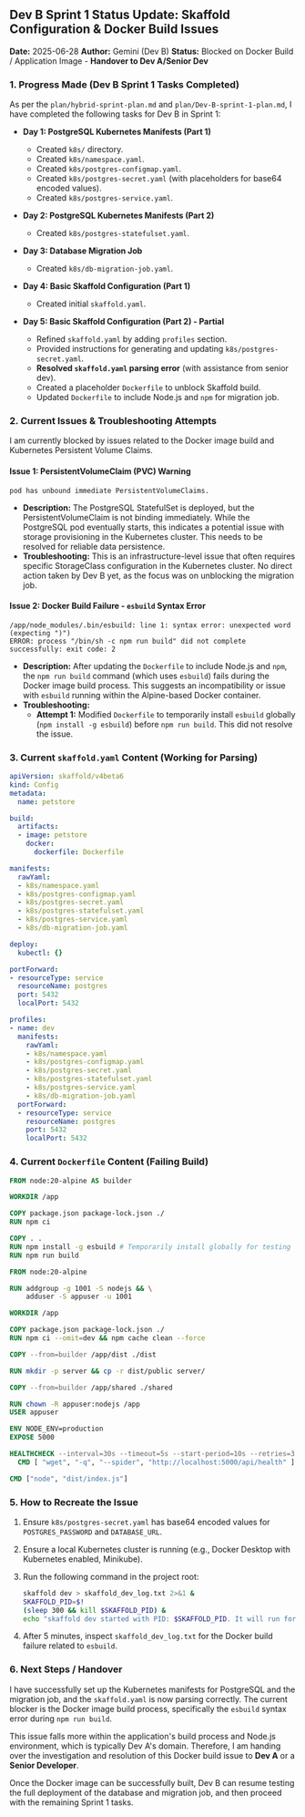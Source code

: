 ## Dev B Sprint 1 Status Update: Skaffold Configuration & Docker Build Issues

**Date:** 2025-06-28
**Author:** Gemini (Dev B)
**Status:** Blocked on Docker Build / Application Image - **Handover to Dev A/Senior Dev**

### 1. Progress Made (Dev B Sprint 1 Tasks Completed)

As per the `plan/hybrid-sprint-plan.md` and `plan/Dev-B-sprint-1-plan.md`, I have completed the following tasks for Dev B in Sprint 1:

*   **Day 1: PostgreSQL Kubernetes Manifests (Part 1)**
    *   Created `k8s/` directory.
    *   Created `k8s/namespace.yaml`.
    *   Created `k8s/postgres-configmap.yaml`.
    *   Created `k8s/postgres-secret.yaml` (with placeholders for base64 encoded values).
    *   Created `k8s/postgres-service.yaml`.

*   **Day 2: PostgreSQL Kubernetes Manifests (Part 2)**
    *   Created `k8s/postgres-statefulset.yaml`.

*   **Day 3: Database Migration Job**
    *   Created `k8s/db-migration-job.yaml`.

*   **Day 4: Basic Skaffold Configuration (Part 1)**
    *   Created initial `skaffold.yaml`.

*   **Day 5: Basic Skaffold Configuration (Part 2) - Partial**
    *   Refined `skaffold.yaml` by adding `profiles` section.
    *   Provided instructions for generating and updating `k8s/postgres-secret.yaml`.
    *   **Resolved `skaffold.yaml` parsing error** (with assistance from senior dev).
    *   Created a placeholder `Dockerfile` to unblock Skaffold build.
    *   Updated `Dockerfile` to include Node.js and `npm` for migration job.

### 2. Current Issues & Troubleshooting Attempts

I am currently blocked by issues related to the Docker image build and Kubernetes Persistent Volume Claims.

#### **Issue 1: PersistentVolumeClaim (PVC) Warning**

```
pod has unbound immediate PersistentVolumeClaims.
```

*   **Description:** The PostgreSQL StatefulSet is deployed, but the PersistentVolumeClaim is not binding immediately. While the PostgreSQL pod eventually starts, this indicates a potential issue with storage provisioning in the Kubernetes cluster. This needs to be resolved for reliable data persistence.
*   **Troubleshooting:** This is an infrastructure-level issue that often requires specific StorageClass configuration in the Kubernetes cluster. No direct action taken by Dev B yet, as the focus was on unblocking the migration job.

#### **Issue 2: Docker Build Failure - `esbuild` Syntax Error**

```
/app/node_modules/.bin/esbuild: line 1: syntax error: unexpected word (expecting ")")
ERROR: process "/bin/sh -c npm run build" did not complete successfully: exit code: 2
```

*   **Description:** After updating the `Dockerfile` to include Node.js and `npm`, the `npm run build` command (which uses `esbuild`) fails during the Docker image build process. This suggests an incompatibility or issue with `esbuild` running within the Alpine-based Docker container.
*   **Troubleshooting:**
    *   **Attempt 1:** Modified `Dockerfile` to temporarily install `esbuild` globally (`npm install -g esbuild`) before `npm run build`. This did not resolve the issue.

### 3. Current `skaffold.yaml` Content (Working for Parsing)

```yaml
apiVersion: skaffold/v4beta6
kind: Config
metadata:
  name: petstore

build:
  artifacts:
  - image: petstore
    docker:
      dockerfile: Dockerfile

manifests:
  rawYaml:
  - k8s/namespace.yaml
  - k8s/postgres-configmap.yaml
  - k8s/postgres-secret.yaml
  - k8s/postgres-statefulset.yaml
  - k8s/postgres-service.yaml
  - k8s/db-migration-job.yaml

deploy:
  kubectl: {}

portForward:
- resourceType: service
  resourceName: postgres
  port: 5432
  localPort: 5432

profiles:
- name: dev
  manifests:
    rawYaml:
    - k8s/namespace.yaml
    - k8s/postgres-configmap.yaml
    - k8s/postgres-secret.yaml
    - k8s/postgres-statefulset.yaml
    - k8s/postgres-service.yaml
    - k8s/db-migration-job.yaml
  portForward:
  - resourceType: service
    resourceName: postgres
    port: 5432
    localPort: 5432
```

### 4. Current `Dockerfile` Content (Failing Build)

```dockerfile
FROM node:20-alpine AS builder

WORKDIR /app

COPY package.json package-lock.json ./
RUN npm ci

COPY . .
RUN npm install -g esbuild # Temporarily install globally for testing
RUN npm run build

FROM node:20-alpine

RUN addgroup -g 1001 -S nodejs && \
    adduser -S appuser -u 1001

WORKDIR /app

COPY package.json package-lock.json ./
RUN npm ci --omit=dev && npm cache clean --force

COPY --from=builder /app/dist ./dist

RUN mkdir -p server && cp -r dist/public server/

COPY --from=builder /app/shared ./shared

RUN chown -R appuser:nodejs /app
USER appuser

ENV NODE_ENV=production
EXPOSE 5000

HEALTHCHECK --interval=30s --timeout=5s --start-period=10s --retries=3 \
  CMD [ "wget", "-q", "--spider", "http://localhost:5000/api/health" ]

CMD ["node", "dist/index.js"]
```

### 5. How to Recreate the Issue

1.  Ensure `k8s/postgres-secret.yaml` has base64 encoded values for `POSTGRES_PASSWORD` and `DATABASE_URL`.
2.  Ensure a local Kubernetes cluster is running (e.g., Docker Desktop with Kubernetes enabled, Minikube).
3.  Run the following command in the project root:

    ```bash
    skaffold dev > skaffold_dev_log.txt 2>&1 &
    SKAFFOLD_PID=$! 
    (sleep 300 && kill $SKAFFOLD_PID) &
    echo "skaffold dev started with PID: $SKAFFOLD_PID. It will run for 5 minutes."
    ```
4.  After 5 minutes, inspect `skaffold_dev_log.txt` for the Docker build failure related to `esbuild`.

### 6. Next Steps / Handover

I have successfully set up the Kubernetes manifests for PostgreSQL and the migration job, and the `skaffold.yaml` is now parsing correctly. The current blocker is the Docker image build process, specifically the `esbuild` syntax error during `npm run build`.

This issue falls more within the application's build process and Node.js environment, which is typically Dev A's domain. Therefore, I am handing over the investigation and resolution of this Docker build issue to **Dev A** or a **Senior Developer**.

Once the Docker image can be successfully built, Dev B can resume testing the full deployment of the database and migration job, and then proceed with the remaining Sprint 1 tasks.
